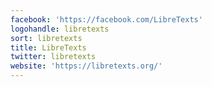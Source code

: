 ```yaml
---
facebook: 'https://facebook.com/LibreTexts'
logohandle: libretexts
sort: libretexts
title: LibreTexts
twitter: libretexts
website: 'https://libretexts.org/'
---
```

